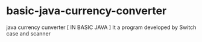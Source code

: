 # basic-java-currency-converter
java currency cunverter [ IN BASIC JAVA ]
It a program developed by Switch case and scanner
